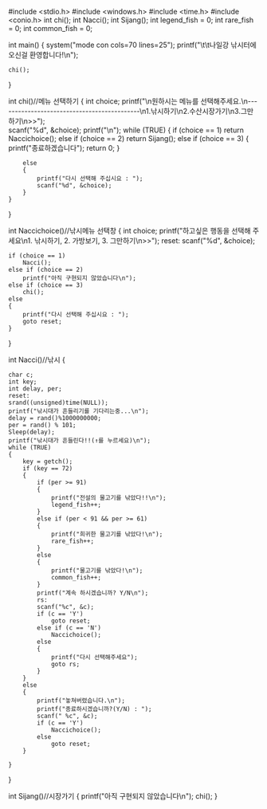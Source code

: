
#include <stdio.h>
#include <windows.h>
#include <time.h>
#include <conio.h>
int chi();
int Nacci();
int Sijang();
int legend_fish = 0;
int rare_fish = 0;
int common_fish = 0;

int main()
{
	system("mode con cols=70 lines=25");
	printf("\t\t나일강 낚시터에 오신걸 환영합니다!\n");

	chi();
}

int chi()//메뉴 선택하기
{
	int choice;
	printf("\n원하시는 메뉴를 선택해주세요.\n--------------------------------------------\n1.낚시하기\n2.수산시장가기\n3.그만하기\n>>");	
	scanf("%d", &choice);
	printf("\n");
	while (TRUE)
	{
		if (choice == 1)
			return Naccichoice();
		else if (choice == 2)
			return Sijang();
		else if (choice == 3)
		{
			printf("종료하겠습니다");
			return 0;
		}

		else
		{
			printf("다시 선택해 주십시요 : ");
			scanf("%d", &choice);
		}
	}
}

int Naccichoice()//낚시메뉴 선택창
{
	int choice;
	printf("하고싶은 행동을 선택해 주세요\n1. 낚시하기, 2. 가방보기, 3. 그만하기\n>>");
	reset:
	scanf("%d", &choice);
	
	if (choice == 1)
		Nacci();
	else if (choice == 2)
		printf("아직 구현되지 않았습니다\n");
	else if (choice == 3)
		chi();
	else
	{
		printf("다시 선택해 주십시요 : ");
		goto reset;
	}
}

int Nacci()//낚시
{
	
	char c;
	int key;
	int delay, per;
	reset:
	srand((unsigned)time(NULL));
	printf("낚시대가 흔들리기를 기다리는중...\n");
	delay = rand()%1000000000;
	per = rand() % 101;
	Sleep(delay);
	printf("낚시대가 흔들린다!!(↑를 누르세요)\n");
	while (TRUE) 
	{
		key = getch();
		if (key == 72)
		{
			if (per >= 91)
			{
				printf("전설의 물고기를 낚았다!!\n");
				legend_fish++;
			}
			else if (per < 91 && per >= 61)
			{
				printf("희귀한 물고기를 낚았다!\n");
				rare_fish++;
			}
			else
			{
				printf("물고기를 낚았다!\n");
				common_fish++;
			}
			printf("계속 하시겠습니까? Y/N\n");
			rs:
			scanf("%c", &c);
			if (c == 'Y')
				goto reset;
			else if (c == 'N')
				Naccichoice();
			else
			{
				printf("다시 선택해주세요");
				goto rs;
			}
		}
		else 
		{
			printf("놓쳐버렸습니다.\n");
			printf("종료하시겠습니까?(Y/N) : ");
			scanf(" %c", &c);
			if (c == 'Y')
				Naccichoice();
			else
				goto reset;
		}
		
	}
	



}

int Sijang()//시장가기
{
	printf("아직 구현되지 않았습니다\n");
	chi();
}


